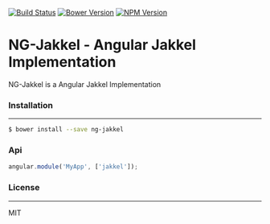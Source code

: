 [![Build Status](https://travis-ci.org/softbrewery/ng-jakkel.svg)](https://travis-ci.org/softbrewery/ng-jakkel)
[![Bower Version](http://img.shields.io/bower/v/ng-jakkel.svg)](https://www.npmjs.org/package/ng-jakkel)
[![NPM Version](http://img.shields.io/npm/v/ng-jakkel.svg)](https://www.npmjs.org/package/ng-jakkel)

NG-Jakkel - Angular Jakkel Implementation
======================================

NG-Jakkel is a Angular Jakkel Implementation

### Installation
---
```sh
$ bower install --save ng-jakkel
```

### Api
```javascript
angular.module('MyApp', ['jakkel']);
```

### License
---
MIT
